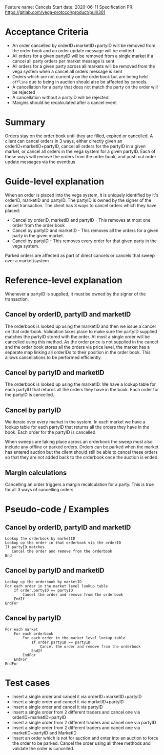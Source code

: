 Feature name: Cancels
Start date: 2020-06-11
Specification PR: https://gitlab.com/vega-protocol/product/pull/301

# Acceptance Criteria

- An order cancelled by orderID+marketID+partyID will be removed from the order book and an order update message will be emitted
- All orders for a given partyID will be removed from a single market if a cancel all party orders per market message is sent
- All orders for a given party across all markets will be removed from the vega system when a cancel all orders message is sent
- Orders which are not currently on the orderbook but are being held `offline` due to being in auction should also be affected by cancels.
- A cancellation for a party that does not match the party on the order will be rejected
- A cancellation without a partyID will be rejected
- Margins should be recalculated after a cancel event

# Summary

Orders stay on the order book until they are filled, expired or cancelled. A client can cancel orders in 3 ways, either directly given an orderID+marketID+partyID, cancel all orders for the partyID in a given market, or cancel all orders in the vega system for a given partyID. Each of these ways will remove the orders from the order book, and push out order update messages via the eventbus


# Guide-level explanation 

When an order is placed into the vega system, it is uniquely identified by it's orderID, marketID and partyID. The partyID is owned by the signer of the cancel transaction. The client has 3 ways to cancel orders which they have placed:

- Cancel by orderID, marketID and partyID - This removes at most one order from the order book
- Cancel by partyID and marketID - This removes all the orders for a given party in the given market.
- Cancel by partyID - This removes every order for that given party in the vega system. 

Parked orders are affected as part of direct cancels or cancels that sweep over a market/system.


# Reference-level explanation

Whenever a partyID is supplied, it must be owned by the signer of the transaction.

## Cancel by orderID, partyID and marketID
The orderbook is looked up using the marketID and then we issue a cancel on that orderbook. Validation takes place to make sure the partyID supplied matches the partyID stored with the order. At most a single order will be cancelled using this method. As the order price is not supplied in the cancel and the order book stores all the orders via price level, the market has a separate map linking all orderIDs to their position in the order book. This allows cancellations to be performed efficiently.

## Cancel by partyID and marketID
The orderbook is looked up using the marketID. We have a lookup table for each partyID that returns all the orders they have in the book. Each order for the partyID is cancelled.

## Cancel by partyID
We iterate over every market in the system. In each market we have a lookup table for each partyID that returns all the orders they have in the book. Each order for the partyID is cancelled.

When sweeps are taking place across an orderbook the sweep must also include any offline or parked orders. Orders can be parked when the market has entered auction but the client should still be able to cancel these orders so that they are not added back to the orderbook once the auction is ended.

## Margin calculations
Cancelling an order triggers a margin recalculation for a party. This is true for all 3 ways of cancelling orders.

# Pseudo-code / Examples

## Cancel by orderID, partyID and marketID

    Lookup the orderbook by marketID
    Lookup up the order in that orderbook via the orderID
    If partyID matches
       Cancel the order and remove from the orderbook
    End

## Cancel by partyID and marketID

    Lookup up the orderbook by marketID
    For each order in the market level lookup table
        If order.partyID == partyID
            Cancel the order and remove from the orderbook
        EndIf
    EndFor

## Cancel by partyID

    For each market
        For each orderbook
            For each order in the market level lookup table
                If order.partyID == partyID
                    Cancel the order and remove from the orderbook
                EndIf
            EndFor
        EndFor
    EndFor


# Test cases

- Insert a single order and cancel it via orderID+marketID+partyID
- Insert a single order and cancel it via marketID+partyID
- Insert a single order and cancel it via partyID
- Insert a single order from 2 different traders and cancel one via orderID+marketID+partyID
- Insert a single order from 2 different traders and cancel one via partyID
- Insert a single order from 2 different traders and cancel one via marketID+partyID and MarketID
- Insert an order which is not for auction and enter into an auction to force the order to be parked. Cancel the order using all three methods and validate the order is cancelled.
